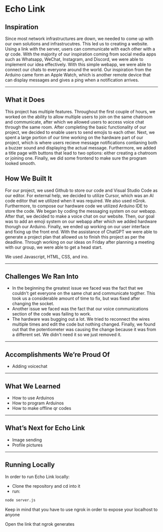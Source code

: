 # Echo Link

## Inspiration
Since most network infrastructures are down, we needed to come up with our own solutions and infrastrucutres. This led us to creating a website. Using a link with the server, users can communicate with each other with a qr code. With the majority of our inspiration coming from social media apps such as Whatsapp, WeChat, Instagram, and Discord, we were able to implement our idea effectively. With this simple webapp, we were able to connect our chats to everyone around the world. Our inspiration from the Arduino came form an Apple Watch, which is another remote device that can display messages and gives a ping when a notification arrives. 

---

## What it Does
This project has multiple features. Throughout the first couple of hours, we worked on the ability to allow multiple users to join on the same chatroom and communicate, after which we allowed users to access voice chat through the same room. After completing the basic functionality of our project, we decided to enable users to send emojis to each other. Next, we spent a large portion of our time working on the hardware part of our project, which is where users recieve message notifications contianing both a buzzer sound and displaying the actual message. Furthermore, we added a title page with buttons that lead to two options: either creating a chatroom or joining one. Finally, we did some frontend to make sure the program looked smooth.

## How We Built It
For our project, we used Github to store our code and Visual Studio Code as our editor. For external help, we decided to utilize Cursor, which was an AI code editor that we utilized when it was required. We also used nGrok. Furthermore, to compose our hardware code we utilized Arduino IDE to store the code. We began by coding the messaging system on our webapp. After that, we decided to make a voice chat on our website. Then, our goal was to add an emoji system on our webapp after which we added hardware thorugh our Arduino. Finally, we ended up working on our user interface and fixing up the front end. With the assistance of ChatGPT we were able to generate a project plan that allowed us to finish this project as per the deadline. Through working on our ideas on Friday after planning a meeting with our group, we were able to get a head start.

We used Javascript, HTML, CSS, and ino.


---

## Challenges We Ran Into
- In the beginning the greatest issue we faced was the fact that we couldn't get everyone on the same chat and communicate togther. This took us a considerable amount of time to fix, but was fixed after changing the socket. 
- Another issue we faced was the fact that our voice communications section of the code was failing to work.
- The hardware was bugging out a lot. We tried to reconnect the wires multiple times and edit the code but nothing changed. Finally, we found out that the potentiometer was causing the change because it was from a different set. We didn't need it so we just removed it.

---

## Accomplishments We’re Proud Of
- Adding voicechat

---

## What We Learned
- How to use Arduinos
- How to program Arduinos
- How to make offline qr codes

---

## What’s Next for Echo Link
- Image sending
- Profile pictures

---

## Running Locally
In order to run Echo Link locally:
- Clone the repository and cd into it
- run:
```bash
node server.js
```

Keep in mind that you have to use ngrok in order to expose your localhost to anyone

Open the link that ngrok generates
